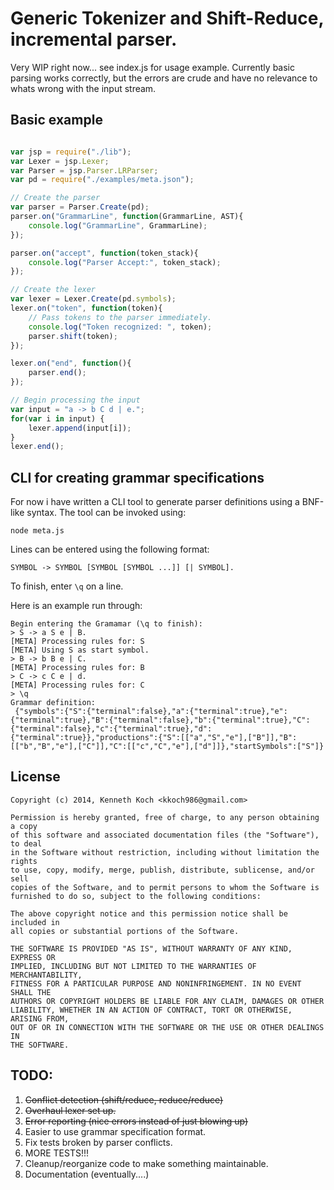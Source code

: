 
# Generic Tokenizer and Shift-Reduce, incremental parser.

Very WIP right now... see index.js for usage example. 
Currently basic parsing works correctly, but the errors are crude and have no relevance to 
whats wrong with the input stream.

## Basic example

```javascript

var jsp = require("./lib");
var Lexer = jsp.Lexer;
var Parser = jsp.Parser.LRParser;
var pd = require("./examples/meta.json");

// Create the parser
var parser = Parser.Create(pd);
parser.on("GrammarLine", function(GrammarLine, AST){
	console.log("GrammarLine", GrammarLine);
});

parser.on("accept", function(token_stack){
	console.log("Parser Accept:", token_stack);
});

// Create the lexer
var lexer = Lexer.Create(pd.symbols);
lexer.on("token", function(token){
	// Pass tokens to the parser immediately.
	console.log("Token recognized: ", token);
	parser.shift(token);
});

lexer.on("end", function(){
	parser.end();
});

// Begin processing the input
var input = "a -> b C d | e.";
for(var i in input) {
	lexer.append(input[i]);
}
lexer.end();
```

## CLI for creating grammar specifications

For now i have written a CLI tool to generate parser definitions using a BNF-like syntax. 
The tool can be invoked using:

```
node meta.js
```
Lines can be entered using the following format:

```
SYMBOL -> SYMBOL [SYMBOL [SYMBOL ...]] [| SYMBOL].
```

To finish, enter `\q` on a line.

Here is an example run through:

```
Begin entering the Gramamar (\q to finish):
> S -> a S e | B.
[META] Processing rules for: S
[META] Using S as start symbol.
> B -> b B e | C.
[META] Processing rules for: B
> C -> c C e | d.
[META] Processing rules for: C
> \q
Grammar definition:
 {"symbols":{"S":{"terminal":false},"a":{"terminal":true},"e":{"terminal":true},"B":{"terminal":false},"b":{"terminal":true},"C":{"terminal":false},"c":{"terminal":true},"d":{"terminal":true}},"productions":{"S":[["a","S","e"],["B"]],"B":[["b","B","e"],["C"]],"C":[["c","C","e"],["d"]]},"startSymbols":["S"]}
```

## License
	Copyright (c) 2014, Kenneth Koch <kkoch986@gmail.com>

	Permission is hereby granted, free of charge, to any person obtaining a copy
	of this software and associated documentation files (the "Software"), to deal
	in the Software without restriction, including without limitation the rights
	to use, copy, modify, merge, publish, distribute, sublicense, and/or sell
	copies of the Software, and to permit persons to whom the Software is
	furnished to do so, subject to the following conditions:

	The above copyright notice and this permission notice shall be included in
	all copies or substantial portions of the Software.

	THE SOFTWARE IS PROVIDED "AS IS", WITHOUT WARRANTY OF ANY KIND, EXPRESS OR
	IMPLIED, INCLUDING BUT NOT LIMITED TO THE WARRANTIES OF MERCHANTABILITY,
	FITNESS FOR A PARTICULAR PURPOSE AND NONINFRINGEMENT. IN NO EVENT SHALL THE
	AUTHORS OR COPYRIGHT HOLDERS BE LIABLE FOR ANY CLAIM, DAMAGES OR OTHER
	LIABILITY, WHETHER IN AN ACTION OF CONTRACT, TORT OR OTHERWISE, ARISING FROM,
	OUT OF OR IN CONNECTION WITH THE SOFTWARE OR THE USE OR OTHER DEALINGS IN
	THE SOFTWARE.

## TODO:

1. ~~Conflict detection (shift/reduce, reduce/reduce)~~
1. ~~Overhaul lexer set up.~~
1. ~~Error reporting (nice errors instead of just blowing up)~~
1. Easier to use grammar specification format.
1. Fix tests broken by parser conflicts.
1. MORE TESTS!!!
1. Cleanup/reorganize code to make something maintainable.
1. Documentation (eventually....)
